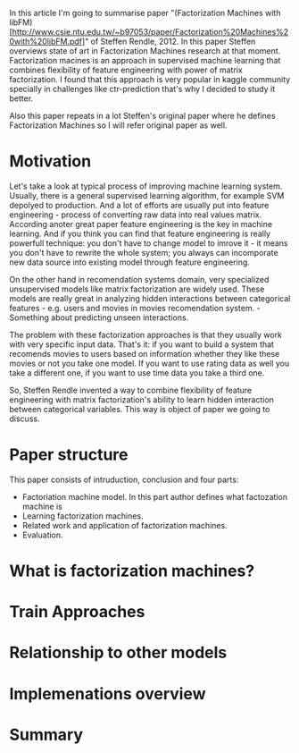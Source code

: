 In this article I'm going to summarise paper "(Factorization Machines with libFM)[http://www.csie.ntu.edu.tw/~b97053/paper/Factorization%20Machines%20with%20libFM.pdf]" of Steffen Rendle, 2012.
In this paper Steffen overviews state of art in Factorization Machines research at that moment.
Factorization macines is an approach in supervised machine learning that combines 
flexibility of feature engineering with power of matrix factorization.
I found that this approach is very popular in kaggle community specially in challenges like ctr-prediction 
that's why I decided to study it better.

Also this paper repeats in a lot Steffen's original paper where he defines Factorization Machines so I will refer original paper as well. 

Motivation
==========

Let's take a look at typical process of improving machine learning system.
Usually, there is a general supervised learning algorithm, for example SVM depolyed to production. And a lot of efforts are usually put into feature engineering - process of converting raw data into real values matrix. According anoter great paper  feature engineering is the key in machine learning.
And if you think you can find that feature engineering is really powerfull technique: you don't have to change model to imrove it - it means you don't have to rewrite the whole system; you always can incomporate new data source into existing model through feature engineering.

On the other hand in recomendation systems domain, very specialized unsupervised models like matrix factorization are widely used. These models are really great in analyzing hidden interactions between categorical features - e.g. users and movies in movies recomendation system. 
-Something about predicting unseen interactions.

The problem with these factorization approaches is that they usually work with very specific input data. That's it: if you want to build a 
system that recomends movies to users based on information whether they like these movies or not you take one model. If you want to use rating data as well you take a different one, if you want to use time data you take a third one.

So, Steffen Rendle invented a way to combine flexibility of feature engineering with matrix factorization's ability to learn hidden interaction between categorical variables. This way is object of paper we going to discuss.

Paper structure
===============

This paper consists of intruduction, conclusion and four parts:

- Factoriation machine model. In this part author defines what factozation machine is
- Learning factorization machines.
- Related work and application of factorization machines.
- Evaluation.

What is factorization machines?
===============================

Train Approaches
================

Relationship to other models
============================

Implemenations overview
========================

Summary
=======

